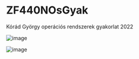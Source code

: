 # ZF440NOsGyak
Kórád György operációs rendszerek gyakorlat 2022

![image](https://user-images.githubusercontent.com/90448968/159842505-a716d491-43ad-48fc-9cd6-c53a15571136.png)

![image](http://gnu.ist.utl.pt/graphics/meditate-tiny.jpg)

